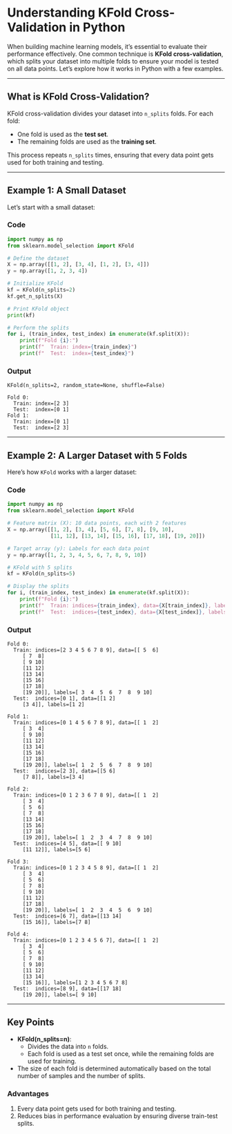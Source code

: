 # Understanding KFold Cross-Validation in Python

When building machine learning models, it’s essential to evaluate their performance effectively. One common technique is **KFold cross-validation**, which splits your dataset into multiple folds to ensure your model is tested on all data points. Let’s explore how it works in Python with a few examples.

---

## What is KFold Cross-Validation?

KFold cross-validation divides your dataset into `n_splits` folds. For each fold:
- One fold is used as the **test set**.
- The remaining folds are used as the **training set**.

This process repeats `n_splits` times, ensuring that every data point gets used for both training and testing.

---

## Example 1: A Small Dataset

Let’s start with a small dataset:

### Code
```python
import numpy as np
from sklearn.model_selection import KFold

# Define the dataset
X = np.array([[1, 2], [3, 4], [1, 2], [3, 4]])
y = np.array([1, 2, 3, 4])

# Initialize KFold
kf = KFold(n_splits=2)
kf.get_n_splits(X)

# Print KFold object
print(kf)

# Perform the splits
for i, (train_index, test_index) in enumerate(kf.split(X)):
    print(f"Fold {i}:")
    print(f"  Train: index={train_index}")
    print(f"  Test:  index={test_index}")
```

### Output
```plaintext
KFold(n_splits=2, random_state=None, shuffle=False)

Fold 0:
  Train: index=[2 3]
  Test:  index=[0 1]
Fold 1:
  Train: index=[0 1]
  Test:  index=[2 3]
```

---

## Example 2: A Larger Dataset with 5 Folds

Here’s how `KFold` works with a larger dataset:

### Code
```python
import numpy as np
from sklearn.model_selection import KFold

# Feature matrix (X): 10 data points, each with 2 features
X = np.array([[1, 2], [3, 4], [5, 6], [7, 8], [9, 10],
              [11, 12], [13, 14], [15, 16], [17, 18], [19, 20]])

# Target array (y): Labels for each data point
y = np.array([1, 2, 3, 4, 5, 6, 7, 8, 9, 10])

# KFold with 5 splits
kf = KFold(n_splits=5)

# Display the splits
for i, (train_index, test_index) in enumerate(kf.split(X)):
    print(f"Fold {i}:")
    print(f"  Train: indices={train_index}, data={X[train_index]}, labels={y[train_index]}")
    print(f"  Test:  indices={test_index}, data={X[test_index]}, labels={y[test_index]}")
```

### Output
```plaintext
Fold 0:
  Train: indices=[2 3 4 5 6 7 8 9], data=[[ 5  6]
     [ 7  8]
     [ 9 10]
     [11 12]
     [13 14]
     [15 16]
     [17 18]
     [19 20]], labels=[ 3  4  5  6  7  8  9 10]
  Test:  indices=[0 1], data=[[1 2]
     [3 4]], labels=[1 2]

Fold 1:
  Train: indices=[0 1 4 5 6 7 8 9], data=[[ 1  2]
     [ 3  4]
     [ 9 10]
     [11 12]
     [13 14]
     [15 16]
     [17 18]
     [19 20]], labels=[ 1  2  5  6  7  8  9 10]
  Test:  indices=[2 3], data=[[5 6]
     [7 8]], labels=[3 4]

Fold 2:
  Train: indices=[0 1 2 3 6 7 8 9], data=[[ 1  2]
     [ 3  4]
     [ 5  6]
     [ 7  8]
     [13 14]
     [15 16]
     [17 18]
     [19 20]], labels=[ 1  2  3  4  7  8  9 10]
  Test:  indices=[4 5], data=[[ 9 10]
     [11 12]], labels=[5 6]

Fold 3:
  Train: indices=[0 1 2 3 4 5 8 9], data=[[ 1  2]
     [ 3  4]
     [ 5  6]
     [ 7  8]
     [ 9 10]
     [11 12]
     [17 18]
     [19 20]], labels=[ 1  2  3  4  5  6  9 10]
  Test:  indices=[6 7], data=[[13 14]
     [15 16]], labels=[7 8]

Fold 4:
  Train: indices=[0 1 2 3 4 5 6 7], data=[[ 1  2]
     [ 3  4]
     [ 5  6]
     [ 7  8]
     [ 9 10]
     [11 12]
     [13 14]
     [15 16]], labels=[1 2 3 4 5 6 7 8]
  Test:  indices=[8 9], data=[[17 18]
     [19 20]], labels=[ 9 10]
```

---

## Key Points

- **KFold(n_splits=n)**:
  - Divides the data into `n` folds.
  - Each fold is used as a test set once, while the remaining folds are used for training.
- The size of each fold is determined automatically based on the total number of samples and the number of splits.

### Advantages
1. Every data point gets used for both training and testing.
2. Reduces bias in performance evaluation by ensuring diverse train-test splits.